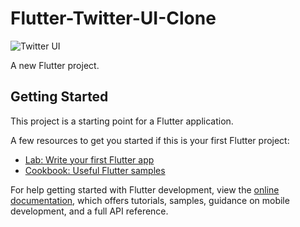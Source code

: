 # Flutter-Twitter-UI-Clone

![Twitter UI](https://github.com/nobelleon/Flutter-Twitter-UI-Clone/assets/76748114/2b59674e-fc2c-4ddf-ba70-fdccd292511f)
 
A new Flutter project.        

## Getting Started

This project is a starting point for a Flutter application.

A few resources to get you started if this is your first Flutter project:

- [Lab: Write your first Flutter app](https://docs.flutter.dev/get-started/codelab)
- [Cookbook: Useful Flutter samples](https://docs.flutter.dev/cookbook)

For help getting started with Flutter development, view the
[online documentation](https://docs.flutter.dev/), which offers tutorials,
samples, guidance on mobile development, and a full API reference.

